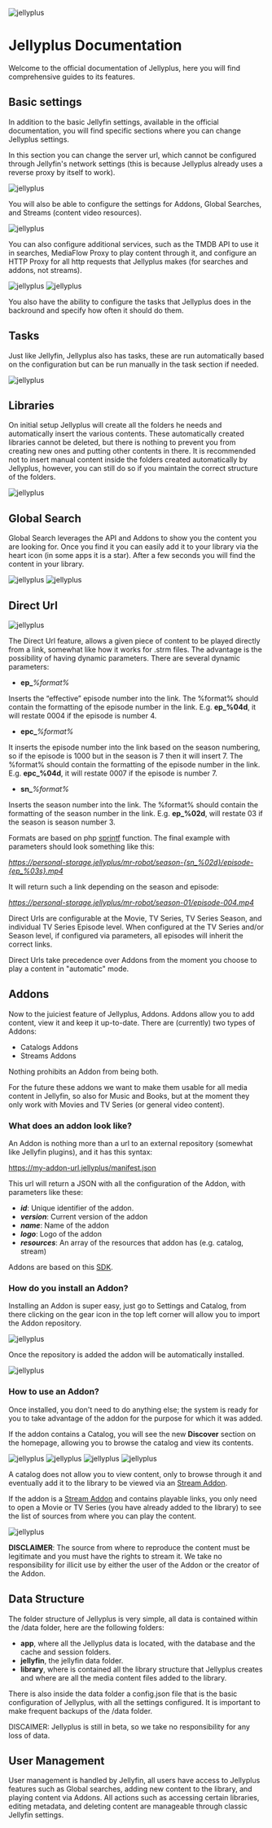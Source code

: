 ![jellyplus](https://raw.githubusercontent.com/NsCRio/jellyplus/refs/heads/main/src/img/banner-light.png)
# Jellyplus Documentation

Welcome to the official documentation of Jellyplus, here you will find comprehensive guides to its features.

## Basic settings

In addition to the basic Jellyfin settings, available in the official documentation, you will find specific sections where you can change Jellyplus settings.

In this section you can change the server url, which cannot be configured through Jellyfin's network settings (this is because Jellyplus already uses a reverse proxy by itself to work).

![jellyplus](https://raw.githubusercontent.com/NsCRio/jellyplus/refs/heads/main/docs/images/1.png)

You will also be able to configure the settings for Addons, Global Searches, and Streams (content video resources). 

![jellyplus](https://raw.githubusercontent.com/NsCRio/jellyplus/refs/heads/main/docs/images/2.png)

You can also configure additional services, such as the TMDB API to use it in searches, MediaFlow Proxy to play content through it, and configure an HTTP Proxy for all http requests that Jellyplus makes (for searches and addons, not streams).

![jellyplus](https://raw.githubusercontent.com/NsCRio/jellyplus/refs/heads/main/docs/images/3.png)
![jellyplus](https://raw.githubusercontent.com/NsCRio/jellyplus/refs/heads/main/docs/images/4.png)

You also have the ability to configure the tasks that Jellyplus does in the backround and specify how often it should do them.

## Tasks

Just like Jellyfin, Jellyplus also has tasks, these are run automatically based on the configuration but can be run manually in the task section if needed.

![jellyplus](https://raw.githubusercontent.com/NsCRio/jellyplus/refs/heads/main/docs/images/5.png)


## Libraries

On initial setup Jellyplus will create all the folders he needs and automatically insert the various contents. These automatically created libraries cannot be deleted, but there is nothing to prevent you from creating new ones and putting other contents in there. It is recommended not to insert manual content inside the folders created automatically by Jellyplus, however, you can still do so if you maintain the correct structure of the folders.

![jellyplus](https://raw.githubusercontent.com/NsCRio/jellyplus/refs/heads/main/docs/images/6.png)

## Global Search

Global Search leverages the API and Addons to show you the content you are looking for. Once you find it you can easily add it to your library via the heart icon (in some apps it is a star). After a few seconds you will find the content in your library.

![jellyplus](https://raw.githubusercontent.com/NsCRio/jellyplus/refs/heads/main/docs/images/7.png)
![jellyplus](https://raw.githubusercontent.com/NsCRio/jellyplus/refs/heads/main/docs/images/8.png)

## Direct Url

![jellyplus](https://raw.githubusercontent.com/NsCRio/jellyplus/refs/heads/main/docs/images/10.png)

The Direct Url feature, allows a given piece of content to be played directly from a link, somewhat like how it works for .strm files. The advantage is the possibility of having dynamic parameters. There are several dynamic parameters:

- **ep_***%format%*

Inserts the “effective” episode number into the link. The %format% should contain the formatting of the episode number in the link. E.g. **ep_%04d**, it will restate 0004 if the episode is number 4.

- **epc_***%format%*

It inserts the episode number into the link based on the season numbering, so if the episode is 1000 but in the season is 7 then it will insert 7. The %format% should contain the formatting of the episode number in the link. E.g. **epc_%04d**, it will restate 0007 if the episode is number 7.

- **sn_***%format%*

Inserts the season number into the link. The %format% should contain the formatting of the season number in the link. E.g. **ep_%02d**, will restate 03 if the season is season number 3.

Formats are based on php [sprintf](https://www.php.net/manual/en/function.sprintf.php) function.
The final example with parameters should look something like this:

*https://personal-storage.jellyplus/mr-robot/season-{sn_%02d}/episode-{ep_%03s}.mp4*

It will return such a link depending on the season and episode:

*https://personal-storage.jellyplus/mr-robot/season-01/episode-004.mp4*

Direct Urls are configurable at the Movie, TV Series, TV Series Season, and individual TV Series Episode level. When configured at the TV Series and/or Season level, if configured via parameters, all episodes will inherit the correct links.

Direct Urls take precedence over Addons from the moment you choose to play a content in "automatic" mode.

## Addons

Now to the juiciest feature of Jellyplus, Addons. Addons allow you to add content, view it and keep it up-to-date. There are (currently) two types of Addons:

- Catalogs Addons
- Streams Addons

Nothing prohibits an Addon from being both.

For the future these addons we want to make them usable for all media content in Jellyfin, so also for Music and Books, but at the moment they only work with Movies and TV Series (or general video content).

### What does an addon look like?
An Addon is nothing more than a url to an external repository (somewhat like Jellyfin plugins), and it has this syntax:

https://my-addon-url.jellyplus/manifest.json

This url will return a JSON with all the configuration of the Addon, with parameters like these:

- ***id***: Unique identifier of the addon.
- ***version***: Current version of the addon
- ***name***: Name of the addon
- ***logo***: Logo of the addon
- ***resources***: An array of the resources that addon has (e.g. catalog, stream)

Addons are based on this [SDK](https://github.com/Stremio/stremio-addon-sdk).

### How do you install an Addon?

Installing an Addon is super easy, just go to Settings and Catalog, from there clicking on the gear icon in the top left corner will allow you to import the Addon repository.

![jellyplus](https://raw.githubusercontent.com/NsCRio/jellyplus/refs/heads/main/docs/images/11.png)

Once the repository is added the addon will be automatically installed.

![jellyplus](https://raw.githubusercontent.com/NsCRio/jellyplus/refs/heads/main/docs/images/12.png)

### How to use an Addon?

Once installed, you don't need to do anything else; the system is ready for you to take advantage of the addon for the purpose for which it was added.

If the addon contains a Catalog, you will see the new **Discover** section on the homepage, allowing you to browse the catalog and view its contents.

![jellyplus](https://raw.githubusercontent.com/NsCRio/jellyplus/refs/heads/main/docs/images/13.png)
![jellyplus](https://raw.githubusercontent.com/NsCRio/jellyplus/refs/heads/main/docs/images/14.png)
![jellyplus](https://raw.githubusercontent.com/NsCRio/jellyplus/refs/heads/main/docs/images/15.png)
![jellyplus](https://raw.githubusercontent.com/NsCRio/jellyplus/refs/heads/main/docs/images/16.png)

A catalog does not allow you to view content, only to browse through it and eventually add it to the library to be viewed via an <u>Stream Addon</u>.

If the addon is a <u>Stream Addon</u> and contains playable links, you only need to open a Movie or TV Series (you have already added to the library) to see the list of sources from where you can play the content.

![jellyplus](https://raw.githubusercontent.com/NsCRio/jellyplus/refs/heads/main/docs/images/17.png)

**DISCLAIMER**: The source from where to reproduce the content must be legitimate and you must have the rights to stream it. We take no responsibility for illicit use by either the user of the Addon or the creator of the Addon.

## Data Structure

The folder structure of Jellyplus is very simple, all data is contained within the /data folder, here are the following folders:

- **app**, where all the Jellyplus data is located, with the database and the cache and session folders.
- **jellyfin**, the jellyfin data folder.
- **library**, where is contained all the library structure that Jellyplus creates and where are all the media content files added to the library.

There is also inside the data folder a config.json file that is the basic configuration of Jellyplus, with all the settings configured.
It is important to make frequent backups of the /data folder.

DISCAIMER: Jellyplus is still in beta, so we take no responsibility for any loss of data.

## User Management

User management is handled by Jellyfin, all users have access to Jellyplus features such as Global searches, adding new content to the library, and playing content via Addons. All actions such as accessing certain libraries, editing metadata, and deleting content are manageable through classic Jellyfin settings.

